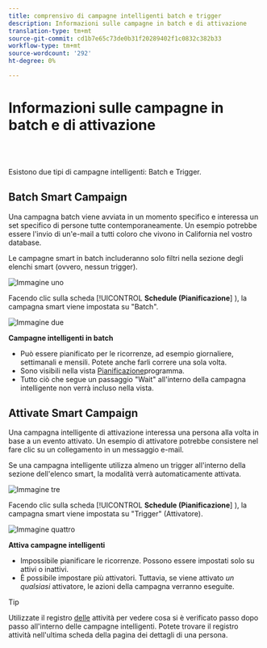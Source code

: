 ```yaml
---
title: comprensivo di campagne intelligenti batch e trigger
description: Informazioni sulle campagne in batch e di attivazione
translation-type: tm+mt
source-git-commit: cd1b7e65c73de0b31f20289402f1c0832c382b33
workflow-type: tm+mt
source-wordcount: '292'
ht-degree: 0%

---
```



# Informazioni sulle campagne in batch e di attivazione

<br> 

Esistono due tipi di campagne intelligenti: Batch e Trigger.

## Batch Smart Campaign

Una campagna batch viene avviata in un momento specifico e interessa un set specifico di persone tutte contemporaneamente. Un esempio potrebbe essere l&#39;invio di un&#39;e-mail a tutti coloro che vivono in California nel vostro database.

Le campagne smart in batch includeranno solo filtri nella sezione degli elenchi smart (ovvero, nessun trigger).

![Immagine uno](/help/sky/assets/smart-campaigns/understanding-batch-and-trigger-smart-campaigns/understanding-batch-and-trigger-smart-campaigns-1.png)

Facendo clic sulla scheda [!UICONTROL **Schedule (Pianificazione**] ), la campagna smart viene impostata su &quot;Batch&quot;.

![Immagine due](/help/sky/assets/smart-campaigns/understanding-batch-and-trigger-smart-campaigns/understanding-batch-and-trigger-smart-campaigns-2.png)

**Campagne intelligenti in batch**

* Può essere pianificato per le ricorrenze, ad esempio giornaliere, settimanali e mensili. Potete anche farli correre una sola volta.
* Sono visibili nella vista [Pianificazione](https://docs.marketo.com/display/DOCS/Navigating+the+Program+Schedule+View)programma.
* Tutto ciò che segue un passaggio &quot;Wait&quot; all&#39;interno della campagna intelligente non verrà incluso nella vista.

## Attivate Smart Campaign

Una campagna intelligente di attivazione interessa una persona alla volta in base a un evento attivato. Un esempio di attivatore potrebbe consistere nel fare clic su un collegamento in un messaggio e-mail.

Se una campagna intelligente utilizza almeno un trigger all&#39;interno della sezione dell&#39;elenco smart, la modalità verrà automaticamente attivata.

![Immagine tre](/help/sky/assets/smart-campaigns/understanding-batch-and-trigger-smart-campaigns/understanding-batch-and-trigger-smart-campaigns-3.png)

Facendo clic sulla scheda [!UICONTROL **Schedule (Pianificazione**] ), la campagna smart viene impostata su &quot;Trigger&quot; (Attivatore).

![Immagine quattro](/help/sky/assets/smart-campaigns/understanding-batch-and-trigger-smart-campaigns/understanding-batch-and-trigger-smart-campaigns-4.png)

**Attiva campagne intelligenti**

* Impossibile pianificare le ricorrenze. Possono essere impostati solo su attivi o inattivi.
* È possibile impostare più attivatori. Tuttavia, se viene attivato _un qualsiasi_ attivatore, le azioni della campagna verranno eseguite.

>[!TIP]
>
>Utilizzate il registro [delle](https://docs.marketo.com/display/DOCS/Locate+the+Activity+Log+for+a+Person) attività per vedere cosa si è verificato passo dopo passo all&#39;interno delle campagne intelligenti. Potete trovare il registro attività nell&#39;ultima scheda della pagina dei dettagli di una persona.
